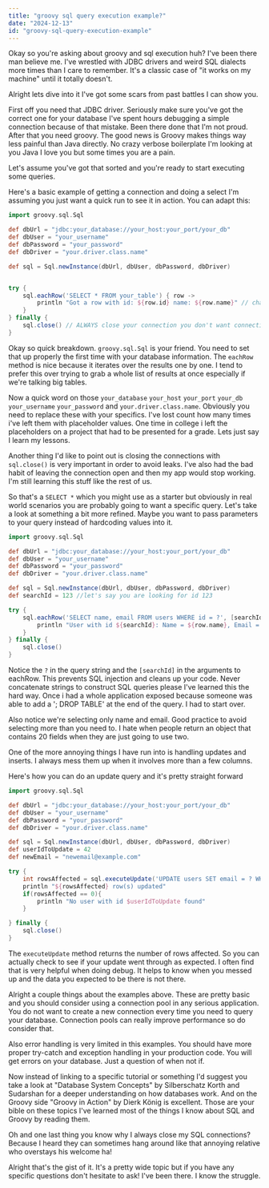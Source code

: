 ```yaml
---
title: "groovy sql query execution example?"
date: "2024-12-13"
id: "groovy-sql-query-execution-example"
---
```


Okay so you're asking about groovy and sql execution huh? I've been there man believe me. I've wrestled with JDBC drivers and weird SQL dialects more times than I care to remember. It's a classic case of "it works on my machine" until it totally doesn't.

Alright lets dive into it I've got some scars from past battles I can show you.

First off you need that JDBC driver. Seriously make sure you've got the correct one for your database I've spent hours debugging a simple connection because of that mistake. Been there done that I'm not proud. After that you need groovy. The good news is Groovy makes things way less painful than Java directly. No crazy verbose boilerplate I'm looking at you Java I love you but some times you are a pain.

Let's assume you've got that sorted and you're ready to start executing some queries.

Here's a basic example of getting a connection and doing a select I'm assuming you just want a quick run to see it in action. You can adapt this:

```groovy
import groovy.sql.Sql

def dbUrl = "jdbc:your_database://your_host:your_port/your_db"
def dbUser = "your_username"
def dbPassword = "your_password"
def dbDriver = "your.driver.class.name"

def sql = Sql.newInstance(dbUrl, dbUser, dbPassword, dbDriver)


try {
    sql.eachRow('SELECT * FROM your_table') { row ->
        println "Got a row with id: ${row.id} name: ${row.name}" // change this of course
    }
} finally {
    sql.close() // ALWAYS close your connection you don't want connection leaks trust me
}
```

Okay so quick breakdown. `groovy.sql.Sql` is your friend. You need to set that up properly the first time with your database information. The `eachRow` method is nice because it iterates over the results one by one.  I tend to prefer this over trying to grab a whole list of results at once especially if we're talking big tables.

Now a quick word on those `your_database` `your_host` `your_port` `your_db` `your_username` `your_password` and `your.driver.class.name`. Obviously you need to replace these with your specifics. I've lost count how many times i've left them with placeholder values. One time in college i left the placeholders on a project that had to be presented for a grade. Lets just say I learn my lessons.

Another thing I'd like to point out is closing the connections with `sql.close()` is very important in order to avoid leaks. I've also had the bad habit of leaving the connection open and then my app would stop working. I'm still learning this stuff like the rest of us.

So that's a `SELECT *` which you might use as a starter but obviously in real world scenarios you are probably going to want a specific query. Let's take a look at something a bit more refined. Maybe you want to pass parameters to your query instead of hardcoding values into it.

```groovy
import groovy.sql.Sql

def dbUrl = "jdbc:your_database://your_host:your_port/your_db"
def dbUser = "your_username"
def dbPassword = "your_password"
def dbDriver = "your.driver.class.name"

def sql = Sql.newInstance(dbUrl, dbUser, dbPassword, dbDriver)
def searchId = 123 //let's say you are looking for id 123

try {
    sql.eachRow('SELECT name, email FROM users WHERE id = ?', [searchId]) { row ->
        println "User with id ${searchId}: Name = ${row.name}, Email = ${row.email}"
    }
} finally {
    sql.close()
}
```

Notice the `?` in the query string and the `[searchId]` in the arguments to eachRow. This prevents SQL injection and cleans up your code. Never concatenate strings to construct SQL queries please I've learned this the hard way. Once i had a whole application exposed because someone was able to add a '; DROP TABLE' at the end of the query. I had to start over.

Also notice we're selecting only name and email. Good practice to avoid selecting more than you need to. I hate when people return an object that contains 20 fields when they are just going to use two.

One of the more annoying things I have run into is handling updates and inserts. I always mess them up when it involves more than a few columns.

Here's how you can do an update query and it's pretty straight forward

```groovy
import groovy.sql.Sql

def dbUrl = "jdbc:your_database://your_host:your_port/your_db"
def dbUser = "your_username"
def dbPassword = "your_password"
def dbDriver = "your.driver.class.name"

def sql = Sql.newInstance(dbUrl, dbUser, dbPassword, dbDriver)
def userIdToUpdate = 42
def newEmail = "newemail@example.com"

try {
    int rowsAffected = sql.executeUpdate('UPDATE users SET email = ? WHERE id = ?', [newEmail, userIdToUpdate])
    println "${rowsAffected} row(s) updated"
    if(rowsAffected == 0){
        println "No user with id $userIdToUpdate found"
    }

} finally {
    sql.close()
}
```

The `executeUpdate` method returns the number of rows affected. So you can actually check to see if your update went through as expected. I often find that is very helpful when doing debug. It helps to know when you messed up and the data you expected to be there is not there.

Alright a couple things about the examples above. These are pretty basic and you should consider using a connection pool in any serious application. You do not want to create a new connection every time you need to query your database. Connection pools can really improve performance so do consider that.

Also error handling is very limited in this examples. You should have more proper try-catch and exception handling in your production code. You will get errors on your database. Just a question of when not if.

Now instead of linking to a specific tutorial or something I'd suggest you take a look at "Database System Concepts" by Silberschatz Korth and Sudarshan for a deeper understanding on how databases work. And on the Groovy side "Groovy in Action" by Dierk König is excellent. Those are your bible on these topics I've learned most of the things I know about SQL and Groovy by reading them.

Oh and one last thing you know why I always close my SQL connections? Because I heard they can sometimes hang around like that annoying relative who overstays his welcome ha!

Alright that's the gist of it. It's a pretty wide topic but if you have any specific questions don't hesitate to ask! I've been there. I know the struggle.

